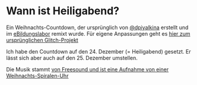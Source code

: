 # Wann ist Heiligabend?

Ein Weihnachts-Countdown, der ursprünglich von [@dpiyalkina](https://glitch.com/@dpiyalkina) erstellt und im [eBildungslabor](https://ebildungslabor) remixt wurde. 
Für eigene Anpassungen geht es [hier zum ursprünglichen Glitch-Projekt](https://glitch.com/~santa-is-coming-dp)

Ich habe den Countdown auf den 24. Dezember (= Heiligabend) gesetzt. Er lässt sich aber auch auf den 25. Dezember umstellen.

Die Musik stammt [von Freesound und ist eine Aufnahme von einer Weihnachts-Spiralen-Uhr](https://freesound.org/people/shaunlolz/sounds/328652/)

